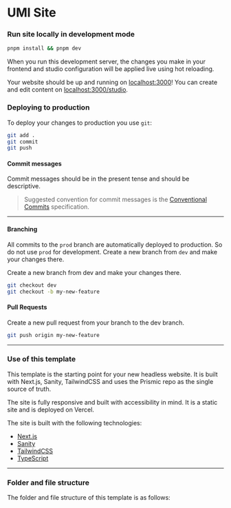 # UMI Site

### Run site locally in development mode

```bash
pnpm install && pnpm dev
```

When you run this development server, the changes you make in your frontend and studio configuration will be applied
live using hot reloading.

Your website should be up and running on [localhost:3000](http://localhost:3000)! You can create and edit content
on [localhost:3000/studio](http://localhost:3000/studio).

### Deploying to production

To deploy your changes to production you use `git`:

```bash
git add .
git commit
git push
```

#### Commit messages

Commit messages should be in the present tense and should be descriptive.

> Suggested convention for commit messages is
> the [Conventional Commits](https://www.conventionalcommits.org/en/v1.0.0/#examples) specification.

---

#### Branching

All commits to the `prod` branch are automatically deployed to production. So do not use `prod` for development. Create
a new branch from `dev` and make your changes there.

Create a new branch from dev and make your changes there.

```bash
git checkout dev
git checkout -b my-new-feature
```

#### Pull Requests

Create a new pull request from your branch to the dev branch.

```bash
git push origin my-new-feature
```

---

### Use of this template

This template is the starting point for your new headless website. It is built with Next.js, Sanity, TailwindCSS and
uses the Prismic repo as the single source of truth.

The site is fully responsive and built with accessibility in mind. It is a static site and is deployed on Vercel.

The site is built with the following technologies:

- [Next.js](https://nextjs.org/)
- [Sanity](https://www.sanity.io/)
- [TailwindCSS](https://tailwindcss.com/)
- [TypeScript](https://www.typescriptlang.org/)

---

### Folder and file structure

The folder and file structure of this template is as follows:
